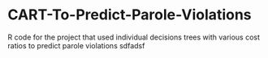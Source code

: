 # CART-To-Predict-Parole-Violations
R code for the project that used individual decisions trees with various cost ratios to predict parole violations
sdfadsf
